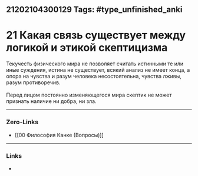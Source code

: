 21202104300129
Tags: #type_unfinished_anki 
---
# 21 Какая связь существует между логикой и этикой скептицизма

Текучесть физического мира не позволяет считать истинными те или иные суждения, истина не существует, всякий анализ не имеет конца, а опора на чувства и разум человека несостоятельна, чувства лживы, разум противоречив.<br><br>Перед лицом постоянно изменяющегося мира скептик не может признать наличие ни добра, ни зла.

---
### Zero-Links
- [[00 Философия Канке (Вопросы)]]
---
### Links
-